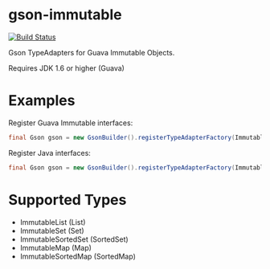 gson-immutable
==============

[![Build Status](https://travis-ci.org/dampcake/gson-immutable.svg?branch=master)](https://travis-ci.org/dampcake/gson-immutable)

Gson TypeAdapters for Guava Immutable Objects.

Requires JDK 1.6 or higher (Guava)

Examples
=======
Register Guava Immutable interfaces:

```java
final Gson gson = new GsonBuilder().registerTypeAdapterFactory(ImmutableAdapterFactory.forGuava()).create();
```

Register Java interfaces:

```java
final Gson gson = new GsonBuilder().registerTypeAdapterFactory(ImmutableAdapterFactory.forInterfaces()).create();
```

Supported Types
============
* ImmutableList (List)
* ImmutableSet (Set)
* ImmutableSortedSet (SortedSet)
* ImmutableMap (Map)
* ImmutableSortedMap (SortedMap) 